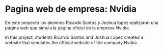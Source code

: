 # Pagina web de empresa: Nvidia

En este proyecto los alumnos Ricardo Santos y Joshua lopez realizaron una página web que simula la página oficial de la empresa Nvidia.

In this project, students Ricardo Santos and Joshua Lopez created a website that simulates the official website of the company Nvidia.
